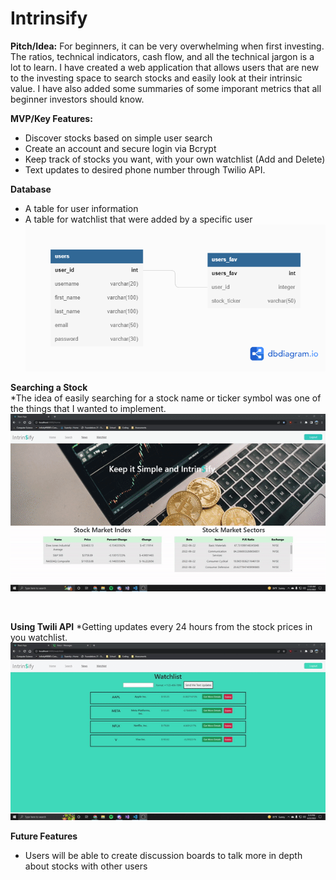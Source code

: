 # Intrinsify 

**Pitch/Idea:** For beginners, it can be very overwhelming when first investing. The ratios, technical indicators, cash flow, and all the technical jargon is a lot to learn. I have created a web application that allows users that are new to the investing space to search stocks and easily look at their intrinsic value. I have also added some summaries of some imporant metrics that all beginner investors should know. 

**MVP/Key Features:** 
* Discover stocks based on simple user search
* Create an account and secure login via Bcrypt
* Keep track of stocks you want, with your own watchlist (Add and Delete)
* Text updates to desired phone number through Twilio API.

**Database**
* A table for user information
* A table for watchlist that were added by a specific user
![Intrinsify Database](/pictures/Intrinsify%20Database.png)


**Searching a Stock**
<br>
*The idea of easily searching for a stock name or ticker symbol was one of the things that I wanted to implement. 
![Searching Stocks](/pictures/stock%20search%20gif.gif)

<br>

**Using Twili API**
*Getting updates every 24 hours from the stock prices in you watchlist.
![Sending Updates Via Twilio API](/pictures/textSend.gif)

**Future Features**
* Users will be able to create discussion boards to talk more in depth about stocks with other users




